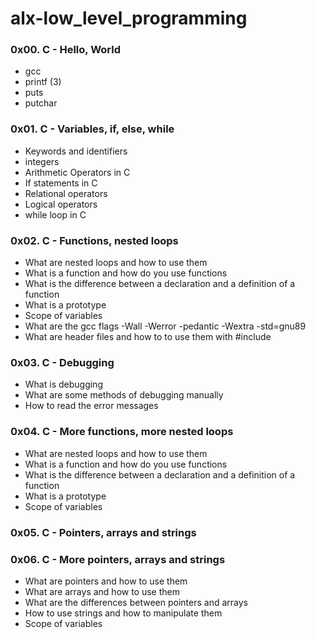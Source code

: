 # alx-low_level_programming

### 0x00. C - Hello, World

- gcc
- printf (3)
- puts
- putchar

### 0x01. C - Variables, if, else, while

- Keywords and identifiers
- integers
- Arithmetic Operators in C
- If statements in C
- Relational operators
- Logical operators
- while loop in C

### 0x02. C - Functions, nested loops

- What are nested loops and how to use them
- What is a function and how do you use functions
- What is the difference between a declaration and a definition of a function
- What is a prototype
- Scope of variables
- What are the gcc flags -Wall -Werror -pedantic -Wextra -std=gnu89
- What are header files and how to to use them with #include

### 0x03. C - Debugging

- What is debugging
- What are some methods of debugging manually
- How to read the error messages

### 0x04. C - More functions, more nested loops

- What are nested loops and how to use them
- What is a function and how do you use functions
- What is the difference between a declaration and a definition of a function
- What is a prototype
- Scope of variables

### 0x05. C - Pointers, arrays and strings
### 0x06. C - More pointers, arrays and strings

- What are pointers and how to use them
- What are arrays and how to use them
- What are the differences between pointers and arrays
- How to use strings and how to manipulate them
- Scope of variables




